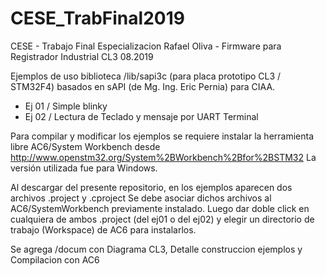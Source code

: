 # CESE_TrabFinal2019
CESE - Trabajo Final Especializacion Rafael Oliva - Firmware para Registrador Industrial CL3 08.2019

Ejemplos de uso biblioteca /lib/sapi3c (para placa prototipo CL3 / STM32F4) basados en sAPI  (de Mg. Ing. Eric Pernia) para CIAA.
- Ej 01 / Simple blinky 
- Ej 02 / Lectura de Teclado y mensaje por UART Terminal

Para compilar y modificar los ejemplos se requiere instalar la herramienta libre AC6/System Workbench desde 
http://www.openstm32.org/System%2BWorkbench%2Bfor%2BSTM32
La versión utilizada fue para Windows.

Al descargar del presente repositorio, en los ejemplos aparecen dos archivos .project y .cproject
Se debe asociar dichos archivos al AC6/SystemWorkbench previamente instalado. Luego dar doble click en 
cualquiera de ambos .project (del ej01 o del ej02) y elegir un directorio de trabajo (Workspace) de AC6
para instalarlos.

Se agrega /docum con Diagrama CL3, Detalle construccion ejemplos y Compilacion con AC6
